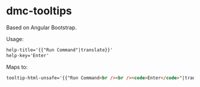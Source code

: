 # dmc-tooltips

Based on Angular Bootstrap.

Usage:

```html
help-title='{{"Run Command"|translate}}'
help-key='Enter'
```

Maps to:

```html
tooltip-html-unsafe='{{"Run Command<br /><br /><code>Enter</code>"|translate}}'
```
